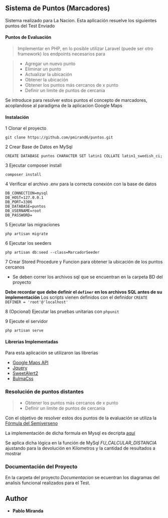 ## Sistema de Puntos (Marcadores)

Sistema realizado para La Nacion. Esta aplicación resuelve los siguientes puntos del Test Enviado

#### Puntos de Evaluación

> Implementar en PHP, en lo posible utilizar Laravel (puede ser otro framework) los endpoints necesarios para

>- Agregar un nuevo punto 
>- Eliminar un punto
>- Actualizar la ubicación 
>- Obtener la ubicación
>- Obtener los puntos más cercanos de x punto
>- Definir un limite de puntos de cercania


Se introduce para resolver estos puntos el concepto de marcadores, acoplandose al paradigma de la aplicacion Google Maps
#### Instalación

1 Clonar el proyecto

`git clone https://github.com/pmirand6/puntos.git`

2 Crear Base de Datos en MySql

`CREATE DATABASE puntos
 CHARACTER SET latin1
 COLLATE latin1_swedish_ci;`
 
3 Ejecutar composer install
 
`composer install`

4 Verificar el archivo .env para la correcta conexión con la base de datos
```
DB_CONNECTION=mysql
DB_HOST=127.0.0.1
DB_PORT=3306
DB_DATABASE=puntos
DB_USERNAME=root
DB_PASSWORD=
```
5 Ejecutar las migraciones

`php artisan migrate`

6 Ejecutar los seeders

`php artisan db:seed --class=MarcadorSeeder`

7 Crear Stored Procedure y Funcion para obtener la ubicación de los puntos cercanos

- Se deben correr los archivos sql que se encuentran en la carpeta BD del proyecto
 
 **Debe recordar que debe definir el `definer` en los archivos SQL antes de su implementación**
 Los scripts vienen definidos con el definidor `CREATE DEFINER = 'root'@'localhost'`
 
8 (Opcional) Ejecutar las pruebas unitarias con `phpunit`

9 Ejecute el servidor

`php artisan serve`

#### Librerias Implementadas


Para esta aplicación se utilizaron las librerias

- [Google Maps API](https://developers.google.com/maps/documentation/javascript/tutorial?hl=es)
- [Jquery](https://jquery.com/)
- [SweetAlert2](https://sweetalert2.github.io/)
- [BulmaCss](https://bulma.io/documentation/)

### Resolución de puntos distantes
>- Obtener los puntos más cercanos de x punto
>- Definir un limite de puntos de cercania

Con el objetivo de resolver estos dos puntos de la evaluación se utiliza la [Fórmula del Semiverseno](https://es.wikipedia.org/wiki/F%C3%B3rmula_del_semiverseno)

La implementación de dicha formula en Mysql es decripta [aquí](https://developers.google.com/maps/solutions/store-locator/clothing-store-locator)

Se aplica dicha lógica en la función de MySql *FU_CALCULAR_DISTANCIA* ajustando para la devolución en Kilometros y la cantidad de resultados a mostrar

### Documentación del Proyecto
En la carpeta del proyecto *Documentacion* se ecuentran los diagramas del analisís funcional realizados para el Test.



## Author
- **Pablo Miranda**

